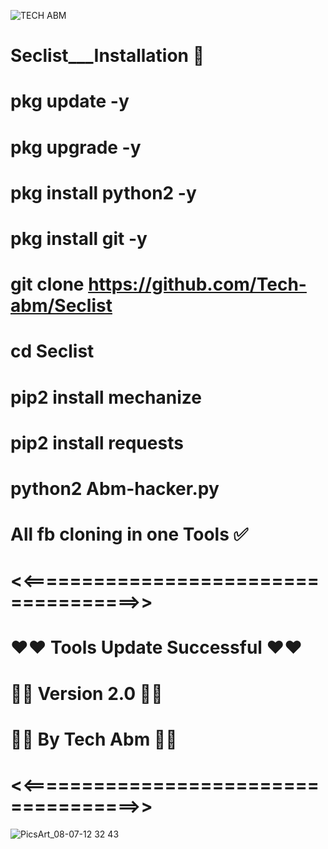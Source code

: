 ![TECH ABM](https://user-images.githubusercontent.com/52023076/89865685-07f58e80-db63-11ea-8b07-75d29a563105.gif)

# Seclist___Installation 💯

# pkg update -y

# pkg upgrade -y

# pkg install python2 -y

# pkg install git -y

# git clone https://github.com/Tech-abm/Seclist

# cd Seclist

# pip2 install mechanize 

# pip2 install requests 

# python2 Abm-hacker.py

# All fb cloning in one Tools ✅

# <<====================================>>

# ❤️❤️ Tools Update Successful ❤️❤️

# 💞💞 Version 2.0 💞💞

# 👅👅 By Tech Abm 👅👅

# <<====================================>>




![PicsArt_08-07-12 32 43](https://user-images.githubusercontent.com/52023076/89867871-b2bb7c00-db66-11ea-9d4e-8fc298a4fe99.jpg)
